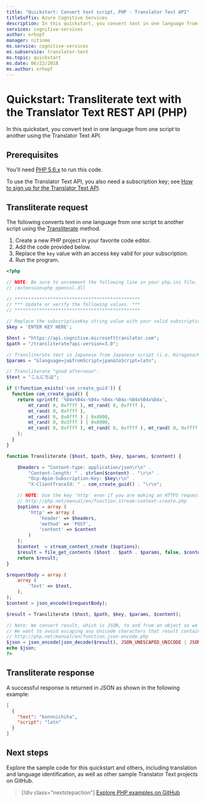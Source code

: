 ```yaml
---
title: "Quickstart: Convert text script, PHP - Translator Text API"
titleSuffix: Azure Cognitive Services
description: In this quickstart, you convert text in one language from one script to another using the Translator Text API with PHP.
services: cognitive-services
author: erhopf
manager: nitinme
ms.service: cognitive-services
ms.subservice: translator-text
ms.topic: quickstart
ms.date: 06/22/2018
ms.author: erhopf
---
```

# Quickstart: Transliterate text with the Translator Text REST API (PHP)

In this quickstart, you convert text in one language from one script to another using the Translator Text API.

## Prerequisites

You'll need [PHP 5.6.x](http://php.net/downloads.php) to run this code.

To use the Translator Text API, you also need a subscription key; see [How to sign up for the Translator Text API](translator-text-how-to-signup.md).

## Transliterate request

The following converts text in one language from one script to another script using the [Transliterate](./reference/v3-0-transliterate.md) method.

1. Create a new PHP project in your favorite code editor.
2. Add the code provided below.
3. Replace the `key` value with an access key valid for your subscription.
4. Run the program.

```php
<?php

// NOTE: Be sure to uncomment the following line in your php.ini file.
// ;extension=php_openssl.dll

// **********************************************
// *** Update or verify the following values. ***
// **********************************************

// Replace the subscriptionKey string value with your valid subscription key.
$key = 'ENTER KEY HERE';

$host = "https://api.cognitive.microsofttranslator.com";
$path = "/transliterate?api-version=3.0";

// Transliterate text in Japanese from Japanese script (i.e. Hiragana/Katakana/Kanji) to Latin script.
$params = "&language=ja&fromScript=jpan&toScript=latn";

// Transliterate "good afternoon".
$text = "こんにちは";

if (!function_exists('com_create_guid')) {
  function com_create_guid() {
    return sprintf( '%04x%04x-%04x-%04x-%04x-%04x%04x%04x',
        mt_rand( 0, 0xffff ), mt_rand( 0, 0xffff ),
        mt_rand( 0, 0xffff ),
        mt_rand( 0, 0x0fff ) | 0x4000,
        mt_rand( 0, 0x3fff ) | 0x8000,
        mt_rand( 0, 0xffff ), mt_rand( 0, 0xffff ), mt_rand( 0, 0xffff )
    );
  }
}

function Transliterate ($host, $path, $key, $params, $content) {

    $headers = "Content-type: application/json\r\n" .
        "Content-length: " . strlen($content) . "\r\n" .
        "Ocp-Apim-Subscription-Key: $key\r\n" .
        "X-ClientTraceId: " . com_create_guid() . "\r\n";

    // NOTE: Use the key 'http' even if you are making an HTTPS request. See:
    // http://php.net/manual/en/function.stream-context-create.php
    $options = array (
        'http' => array (
            'header' => $headers,
            'method' => 'POST',
            'content' => $content
        )
    );
    $context  = stream_context_create ($options);
    $result = file_get_contents ($host . $path . $params, false, $context);
    return $result;
}

$requestBody = array (
    array (
        'Text' => $text,
    ),
);
$content = json_encode($requestBody);

$result = Transliterate ($host, $path, $key, $params, $content);

// Note: We convert result, which is JSON, to and from an object so we can pretty-print it.
// We want to avoid escaping any Unicode characters that result contains. See:
// http://php.net/manual/en/function.json-encode.php
$json = json_encode(json_decode($result), JSON_UNESCAPED_UNICODE | JSON_PRETTY_PRINT);
echo $json;
?>
```

## Transliterate response

A successful response is returned in JSON as shown in the following example:

```json
[
  {
    "text": "konnnichiha",
    "script": "latn"
  }
]
```

## Next steps

Explore the sample code for this quickstart and others, including translation and language identification, as well as other sample Translator Text projects on GitHub.

> [!div class="nextstepaction"]
> [Explore PHP examples on GitHub](https://aka.ms/TranslatorGitHub?type=&language=php)
